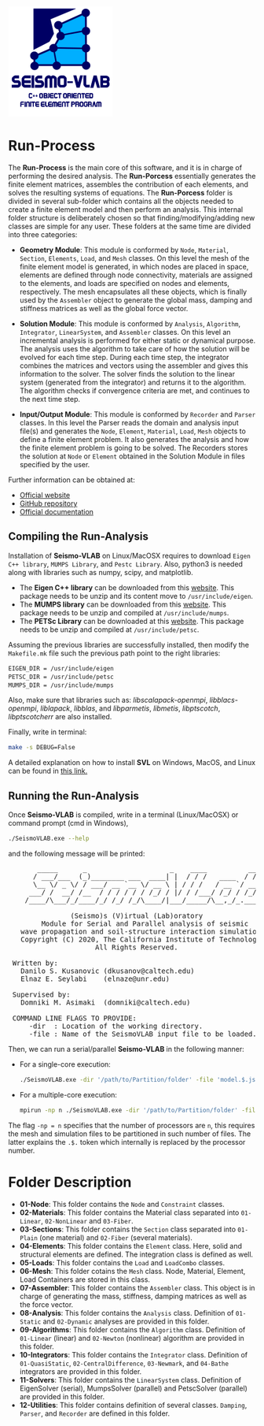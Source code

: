 ![SeismoVLAB Logo](../Logo.png)

Run-Process
===========

The **Run-Process** is the main core of this software, and it is in charge of performing the desired analysis. The **Run-Porcess** essentially generates the finite element matrices, assembles the contribution of each elements, and solves the resulting systems of equations. The **Run-Porcess** folder is divided in several sub-folder which contains all the objects needed to create a finite element model and then perform an analysis. This internal folder structure is deliberately chosen so that finding/modifying/adding new classes are simple for any user. These folders at the same time are divided into three categories:

- **Geometry Module**: This module is conformed by `Node`, `Material`, `Section`, `Elements`, `Load`, and `Mesh` classes. On this level the mesh of the finite element model is generated, in which nodes are placed in space, elements are defined through node connectivity, materials are assigned to the elements, and loads are specified on nodes and elements, respectively. The mesh encapsulates all these objects, which is finally used by the `Assembler` object to generate the global mass, damping and stiffness matrices as well as the global force vector. 

- **Solution Module**: This module is conformed by `Analysis`, `Algorithm`, `Integrator`, `LinearSystem`, and `Assembler` classes. On this level an incremental analysis is performed for either static or dynamical purpose. The analysis uses the algorithm to take care of how the solution will be evolved for each time step. During each time step, the integrator combines the matrices and vectors using the assembler and gives this information to the solver. The solver finds the solution to the linear system (generated from the integrator) and returns it to the algorithm. The algorithm checks if convergence criteria are met, and continues to the next time step.

- **Input/Output Module**: This module is conformed by `Recorder` and `Parser` classes. In this level the Parser reads the domain and analysis input file(s) and generates the `Node`, `Element`, `Material`, `Load`, `Mesh` objects to define a finite element problem. It also generates the analysis and how the finite element problem is going to be solved. The Recorders stores the solution at `Node` or `Element` obtained in the Solution Module in files specified by the user.

Further information can be obtained at:

* [Official website](http://www.seismovlab.com)
* [GitHub repository](https://github.com/SeismoVLAB/SVL)
* [Official documentation](http://www.seismovlab.com/documentation/index.html)

Compiling the Run-Analysis
--------------------------
Installation of **Seismo-VLAB** on Linux/MacOSX requires to download `Eigen C++ library`, `MUMPS Library`, and `Pestc Library`. Also, python3 is needed along with libraries such as numpy, scipy, and matplotlib.

* The **Eigen C++ library** can be downloaded from this [website](http://eigen.tuxfamily.org/). This package needs to be unzip and its content move to `/usr/include/eigen`. 
* The **MUMPS library** can be downloaded from this [website](http://mumps.enseeiht.fr/). This package needs to be unzip and compiled at `/usr/include/mumps`.
* The **PETSc Library** can be downloaded at this [website](https://www.mcs.anl.gov/petsc/). This package needs to be unzip and compiled at `/usr/include/petsc`.

Assuming the previous libraries are successfully installed, then modify the `Makefile.mk` file such the previous path point to the right libraries:

```bash
EIGEN_DIR = /usr/include/eigen
PETSC_DIR = /usr/include/petsc
MUMPS_DIR = /usr/include/mumps
```

Also, make sure that libraries such as: *libscalapack-openmpi*, *libblacs-openmpi*, *liblapack*, *libblas*, and *libparmetis*, *libmetis*, *libptscotch*, *libptscotcherr* are also installed.

Finally, write in terminal:
```bash
make -s DEBUG=False
```
A detailed explanation on how to install **SVL** on Windows, MacOS, and Linux can be found in [this link.](http://seismovlab.com/documentation/linkInstallation.html)


Running the Run-Analysis
------------------------

Once **Seismo-VLAB** is compiled, write in a terminal (Linux/MacOSX) or command prompt (cmd in Windows),

```bash
./SeismoVLAB.exe --help
```

and the following message will be printed:

<pre>
       _____      _                    _    ____          __            
      / ___/___  (_)________ ___  ____| |  / / /   ____  / /_           
      \__ \/ _ \/ / ___/ __ `__ \/ __ \ | / / /   / __ `/ __ \    
     ___/ /  __/ /__  / / / / / / /_/ / |/ / /___/ /_/ / /_/ /          
    /____/\___/_/____/_/ /_/ /_/\____/|___/_____/\__,_/_.___/          
                                                                        
               (Seismo)s (V)irtual (Lab)oratory                         
        Module for Serial and Parallel analysis of seismic              
   wave propagation and soil-structure interaction simulation           
   Copyright (C) 2020, The California Institute of Technology 
                     All Rights Reserved.                               
                                                                        
 Written by:                                         
   Danilo S. Kusanovic (dkusanov@caltech.edu)                           
   Elnaz E. Seylabi    (elnaze@unr.edu)                              
                                                                        
 Supervised by:                                      
   Domniki M. Asimaki  (domniki@caltech.edu)                            
                                                                        
 COMMAND LINE FLAGS TO PROVIDE:                                  
     -dir  : Location of the working directory.                  
     -file : Name of the SeismoVLAB input file to be loaded.      
</pre>

Then, we can run a serial/parallel **Seismo-VLAB** in the following manner:

* For a single-core execution:
  ```bash
  ./SeismoVLAB.exe -dir '/path/to/Partition/folder' -file 'model.$.json'
  ```

* For a multiple-core execution:
  ```bash
  mpirun -np n ./SeismoVLAB.exe -dir '/path/to/Partition/folder' -file 'model.$.json'
  ```

The flag `-np = n` specifies that the number of processors are `n`, this requires the mesh and simulation files to be partitioned in such number of files. The latter explains the `.$.` token which internally is replaced by the processor number.

Folder Description
==================
* **01-Node**:
  This folder contains the `Node` and `Constraint` classes.
* **02-Materials**: 
  This folder contains the Material class separated into `01-Linear`, `02-NonLinear` and `03-Fiber`.
* **03-Sections**:
  This folder contains the `Section` class separated into `01-Plain` (one material) and `02-Fiber` (several materials).
* **04-Elements**:
  This folder contains the `Element` class. Here, solid and structural elements are defined. The integration class is defined as well.
* **05-Loads**:
  This folder contains the `Load` and `LoadCombo` classes.
* **06-Mesh**:
  This folder cotains the `Mesh` class. Node, Material, Element, Load Containers are stored in this class.
* **07-Assembler**:
    This folder contains the `Assembler` class. This object is in charge of generating the mass, stiffness, damping matrices as well as the force vector. 
* **08-Analysis**:
    This folder contains the `Analysis` class. Definition of `01-Static` and `02-Dynamic` analyses are provided in this folder.
* **09-Algorithms**:
  This folder contains the `Algorithm` class. Definition of `01-Linear` (linear) and `02-Newton` (nonlinear) algorithm are provided in this folder.   
* **10-Integrators**:
  This folder contains the `Integrator` class. Definition of `01-QuasiStatic`, `02-CentralDifference`, `03-Newmark`, and `04-Bathe` integrators are provided in this folder.
* **11-Solvers**:
  This folder contains the `LinearSystem` class. Definition of EigenSolver (serial), MumpsSolver (parallel) and PetscSolver (parallel) are provided in this folder.
* **12-Utilities**:
  This folder contains definition of several classes. `Damping`, `Parser`, and `Recorder` are defined in this folder.